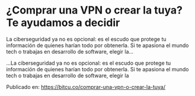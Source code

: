 # ¿Comprar una VPN o crear la tuya? Te ayudamos a decidir

La ciberseguridad ya no es opcional: es el escudo que protege tu información de quienes harían todo por obtenerla. Si te apasiona el mundo tech o trabajas en desarrollo de software, elegir la...

...La ciberseguridad ya no es opcional: es el escudo que protege tu información de quienes harían todo por obtenerla. Si te apasiona el mundo tech o trabajas en desarrollo de software, elegir la

Publicado en: https://bitcu.co/comprar-una-vpn-o-crear-la-tuya/
